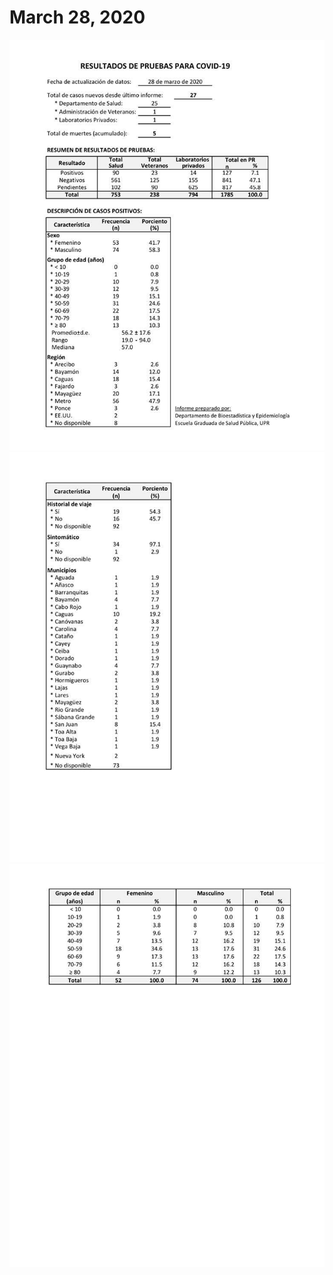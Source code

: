 # March 28, 2020

![03-28-2020_1.jpg](03-28-2020_1.jpg)
![03-28-2020_2.jpg](03-28-2020_2.jpg)
![03-28-2020_3.jpg](03-28-2020_3.jpg)